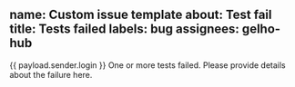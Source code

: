 name: Custom issue template
about: Test fail
title: Tests failed
labels: bug
assignees: gelho-hub
---

{{ payload.sender.login }}
One or more tests failed. Please provide details about the failure here.
